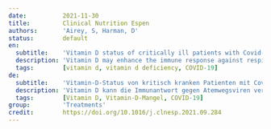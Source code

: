 ```yaml
---
date:          2021-11-30
title:         Clinical Nutrition Espen
authors:       'Airey, S, Harman, D'
status:        default
en:
  subtitle:    'Vitamin D status of critically ill patients with Covid-19'
  description: 'Vitamin D may enhance the immune response against respiratory viruses. Vitamin D treatment might decrease the incidence of viral respiratory tract infections in patients with vitamin D deficiency(1). NICE guidance(2) concluded further research is required to confirm the impact of vitamin D on COVID-19 and studies are currently in progress. It is not common practice to test vitamin D status on admission to intensive care units (ICU). We sought to determine the vitamin D status of acutely severe respiratory failure patients presenting with COVID-19 in a large tertiary ICU in the UK. We reviewed 99 consecutive patients with COVID-19 admitted to ICU between November 2020 and April 2021. All required mechanical ventilator support. Serum concentration of 25 hydroxyvitamin D was measured using a tandem mass spectrometer. Deficiency was considered if serum concentration was <25nmol/litre. Vitamin D supplementation was administered to all patients with recognised deficiency. This retrospective review was conducted with institutional approval and no patient consent was required. Results: 44 % (44/99) of patients had vitamin D levels tested. 48 % (21/44) of those tested were classed as deficient. Mean age: deficient 48 years (SD ±9 years), non-deficient 51 years (SD ±11 years). Mean Body Mass Index (BMI): deficient 29.6 kg/m2 (SD ±7.4), non-deficient 28.7 kg/m2 (SD ±8.1). Incomplete data for ethnicity of patients so unable to compare between groups. Average time from admission to blood test result = 14 days (range 1-57 days). Vitamin D deficiency was common (48 %) in a population of adult patients with severe respiratory failure due to COVID-19. Testing vitamin D status is simple and relatively low cost (£ 16.45/test). Treating vitamin D deficiency in these patients might be of value. We conclude that routine testing of vitamin D status of COVID-19 critical care patients may be of benefit.'
  tags:        [vitamin d, vitamin d deficiency, COVID-19]
de:
  subtitle:    'Vitamin-D-Status von kritisch kranken Patienten mit Covid-19'
  description: 'Vitamin D kann die Immunantwort gegen Atemwegsviren verstärken. Eine Vitamin-D-Behandlung könnte das Auftreten von viralen Atemwegsinfektionen bei Patienten mit Vitamin-D-Mangel verringern(1). Die NICE-Leitlinien(2) kommen zu dem Schluss, dass weitere Untersuchungen erforderlich sind, um die Auswirkungen von Vitamin D auf COVID-19 zu bestätigen; entsprechende Studien sind derzeit in Arbeit. Es ist nicht üblich, den Vitamin-D-Status bei der Aufnahme in die Intensivstation zu testen. Wir haben versucht, den Vitamin-D-Status von Patienten mit akutem schwerem Atemversagen und COVID-19 in einer großen tertiären Intensivstation in Großbritannien zu bestimmen. Wir untersuchten 99 konsekutive Patienten mit COVID-19, die zwischen November 2020 und April 2021 auf der Intensivstation aufgenommen wurden. Alle benötigten mechanische Unterstützung durch ein Beatmungsgerät. Die Serumkonzentration von 25-Hydroxyvitamin D wurde mit einem Tandem-Massenspektrometer gemessen. Ein Mangel galt als gegeben, wenn die Serumkonzentration <25nmol/Liter betrug. Allen Patienten, bei denen ein Mangel festgestellt wurde, wurde eine Vitamin-D-Supplementierung verabreicht. Diese retrospektive Untersuchung wurde mit institutioneller Genehmigung durchgeführt, und es war keine Zustimmung der Patienten erforderlich. Ergebnisse: Bei 44 % (44/99) der Patienten wurde der Vitamin-D-Spiegel bestimmt. 48 % (21/44) der getesteten Patienten wurden als mangelhaft eingestuft. Durchschnittsalter: mangelhaft 48 Jahre (SD ±9 Jahre), nicht mangelhaft 51 Jahre (SD ±11 Jahre). Mittlerer Body Mass Index (BMI): mangelhaft 29,6 kg/m2 (SD ±7,4), nicht mangelhaft 28,7 kg/m2 (SD ±8,1). Unvollständige Daten zur ethnischen Zugehörigkeit der Patienten, so dass ein Vergleich zwischen den Gruppen nicht möglich ist. Durchschnittliche Zeit von der Aufnahme bis zum Bluttestergebnis = 14 Tage (Spanne 1-57 Tage). Vitamin-D-Mangel war in einer Population erwachsener Patienten mit schwerem Atemversagen aufgrund von COVID-19 häufig (48 %). Die Untersuchung des Vitamin-D-Status ist einfach und relativ kostengünstig (16,45 £/Test). Die Behandlung eines Vitamin-D-Mangels bei diesen Patienten könnte von Nutzen sein. Wir kommen zu dem Schluss, dass eine routinemäßige Untersuchung des Vitamin-D-Status von COVID-19-Patienten in der Intensivpflege von Nutzen sein könnte.' 
  tags:        [Vitamin D, Vitamin-D-Mangel, COVID-19]
group:         'Treatments'
credit:        https://doi.org/10.1016/j.clnesp.2021.09.284
---
```

